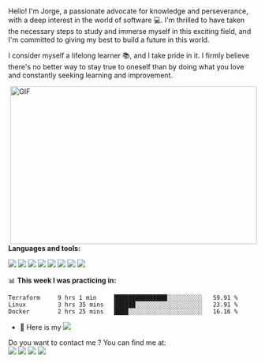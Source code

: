 <br />

Hello! I'm Jorge, a passionate advocate for knowledge and perseverance, with a deep interest in the world of software 💻. I'm thrilled to have taken the necessary steps to study and immerse myself in this exciting field, and I'm committed to giving my best to build a future in this world.

I consider myself a lifelong learner 📚, and I take pride in it. I firmly believe there's no better way to stay true to oneself than by doing what you love and constantly seeking learning and improvement.


  <img align="right" alt="GIF" src="https://github.com/abhisheknaiidu/abhisheknaiidu/blob/master/code.gif?raw=true" width="500" height="320" />
  
  

**Languages and tools:**  

<img src="https://img.shields.io/badge/AWS-black?style=for-the-badge&logo=Amazon-aws"> <img src="https://img.shields.io/badge/Terraform-black?style=for-the-badge&logo=Terraform"> <img src="https://img.shields.io/badge/Docker-black?style=for-the-badge&logo=Docker"> <img src="https://img.shields.io/badge/Linux-black?style=for-the-badge&logo=Ubuntu"> <img src="https://img.shields.io/badge/Python-black?style=for-the-badge&logo=Python"> <img src="https://img.shields.io/badge/Kubernetes-black?style=for-the-badge&logo=Kubernetes"> <img src="https://img.shields.io/badge/Git-black?style=for-the-badge&logo=Git"> <img src="https://img.shields.io/badge/Azure%20DevOps-black?style=for-the-badge&logo=Azure%20DevOps"> 




📊 **This week I was practicing in:**
<!--START_SECTION:waka-->
```text
Terraform     9 hrs 1 min     ███████████████░░░░░░░░░░   59.91 % 
Linux         3 hrs 35 mins   ██████░░░░░░░░░░░░░░░░░░░   23.91 % 
Docker        2 hrs 25 mins   ████░░░░░░░░░░░░░░░░░░░░░   16.16 % 
```
<!--END_SECTION:waka-->


- 📝 Here is my [<img src="https://img.shields.io/badge/Resume-black?style=for-the-badge">](https://drive.google.com/file/d/1dmHY-h6pw75SX7rsUOfRRHPoCErziKV5/view?usp=drive_link)

<p>
  Do you want to contact me ? You can find me at: <br/>
  <a href="mailto:jorgemartin.jjm@gmail.com"><img src="https://img.shields.io/badge/e‑mail-D14836.svg?style=for-the-badge&logo=GMail&logoColor=white"/></a>
  <a href="https://instagram.com/martinjorgito"><img src="https://img.shields.io/badge/instagram-E4405F.svg?style=for-the-badge&logo=instagram&logoColor=white"/></a>
  <a href="https://linkedin.com/in/juanjorgemartin20"><img src="https://img.shields.io/badge/linkedin-0077B5.svg?style=for-the-badge&logo=linkedin&logoColor=white"/></a>
  <a href="https://twitter.com/JJorMartin"><img src="https://img.shields.io/badge/twitter-1DA1F2.svg?style=for-the-badge&logo=twitter&logoColor=white"/></a>
</p>







